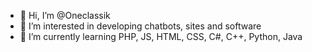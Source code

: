 - 👋 Hi, I’m @Oneclassik
- 👀 I’m interested in developing chatbots, sites and software
- 🌱 I’m currently learning PHP, JS, HTML, CSS, C#, C++, Python, Java

<!---
Oneclassik/Oneclassik is a ✨ special ✨ repository because its `README.md` (this file) appears on your GitHub profile.
You can click the Preview link to take a look at your changes.
--->
